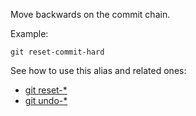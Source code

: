 Move backwards on the commit chain.

Example:

```shell
git reset-commit-hard
```

See how to use this alias and related ones:

* [git reset-*](../git-reset)
* [git undo-*](../git-undo)
